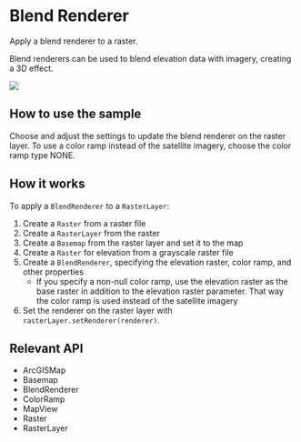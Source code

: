 <h1>Blend Renderer</h1>

<p>Apply a blend renderer to a raster.</p>

<p>Blend renderers can be used to blend elevation data with imagery, creating a 3D effect.</p>

<p><img src="BlendRenderer.png"/></p>

<h2>How to use the sample</h2>

<p>Choose and adjust the settings to update the blend renderer on the raster layer. To use a color ramp instead of 
the satellite imagery, choose the color ramp type NONE.</p>

<h2>How it works</h2>

<p>To apply a <code>BlendRenderer</code> to a <code>RasterLayer</code>:</p>
<ol>
  <li>Create a <code>Raster</code> from a raster file</li>
  <li>Create a <code>RasterLayer</code> from the raster</li>
  <li>Create a <code>Basemap</code> from the raster layer and set it to the map</li>
  <li>Create a <code>Raster</code> for elevation from a grayscale raster file</li>
  <li>Create a <code>BlendRenderer</code>, specifying the elevation raster, color ramp, and other properties
  <ul>
    <li>If you specify a non-null color ramp, use the elevation raster as the base raster in addition to the 
    elevation raster parameter. That way the color ramp is used instead of the satellite imagery</li>
  </ul>
  </li>
  <li>Set the renderer on the raster layer with <code>rasterLayer.setRenderer(renderer)</code>.</li>
</ol>

<h2>Relevant API</h2>

<ul>
  <li>ArcGISMap</li>
  <li>Basemap</li>
  <li>BlendRenderer</li>
  <li>ColorRamp</li>
  <li>MapView</li>
  <li>Raster</li>
  <li>RasterLayer</li>
</ul>
